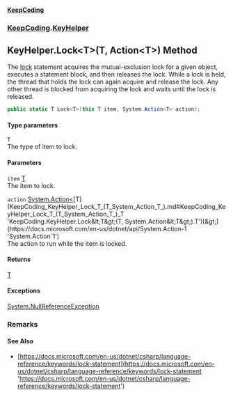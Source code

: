 #### [KeepCoding](index.md 'index')
### [KeepCoding](KeepCoding.md 'KeepCoding').[KeyHelper](KeepCoding_KeyHelper.md 'KeepCoding.KeyHelper')
## KeyHelper.Lock&lt;T&gt;(T, Action&lt;T&gt;) Method
The [lock](https://docs.microsoft.com/en-us/dotnet/csharp/language-reference/keywords/lock 'https://docs.microsoft.com/en-us/dotnet/csharp/language-reference/keywords/lock') statement acquires the mutual-exclusion lock for a given object, executes a statement block, and then releases the lock. While a lock is held, the thread that holds the lock can again acquire and release the lock. Any other thread is blocked from acquiring the lock and waits until the lock is released.  
```csharp
public static T Lock<T>(this T item, System.Action<T> action);
```
#### Type parameters
<a name='KeepCoding_KeyHelper_Lock_T_(T_System_Action_T_)_T'></a>
`T`  
The type of item to lock.
  
#### Parameters
<a name='KeepCoding_KeyHelper_Lock_T_(T_System_Action_T_)_item'></a>
`item` [T](KeepCoding_KeyHelper_Lock_T_(T_System_Action_T_).md#KeepCoding_KeyHelper_Lock_T_(T_System_Action_T_)_T 'KeepCoding.KeyHelper.Lock&lt;T&gt;(T, System.Action&lt;T&gt;).T')  
The item to lock.
  
<a name='KeepCoding_KeyHelper_Lock_T_(T_System_Action_T_)_action'></a>
`action` [System.Action&lt;](https://docs.microsoft.com/en-us/dotnet/api/System.Action-1 'System.Action`1')[T](KeepCoding_KeyHelper_Lock_T_(T_System_Action_T_).md#KeepCoding_KeyHelper_Lock_T_(T_System_Action_T_)_T 'KeepCoding.KeyHelper.Lock&lt;T&gt;(T, System.Action&lt;T&gt;).T')[&gt;](https://docs.microsoft.com/en-us/dotnet/api/System.Action-1 'System.Action`1')  
The action to run while the item is locked.
  
#### Returns
[T](KeepCoding_KeyHelper_Lock_T_(T_System_Action_T_).md#KeepCoding_KeyHelper_Lock_T_(T_System_Action_T_)_T 'KeepCoding.KeyHelper.Lock&lt;T&gt;(T, System.Action&lt;T&gt;).T')  
#### Exceptions
[System.NullReferenceException](https://docs.microsoft.com/en-us/dotnet/api/System.NullReferenceException 'System.NullReferenceException')  
### Remarks
#### See Also
- [https://docs.microsoft.com/en-us/dotnet/csharp/language-reference/keywords/lock-statement](https://docs.microsoft.com/en-us/dotnet/csharp/language-reference/keywords/lock-statement 'https://docs.microsoft.com/en-us/dotnet/csharp/language-reference/keywords/lock-statement')
